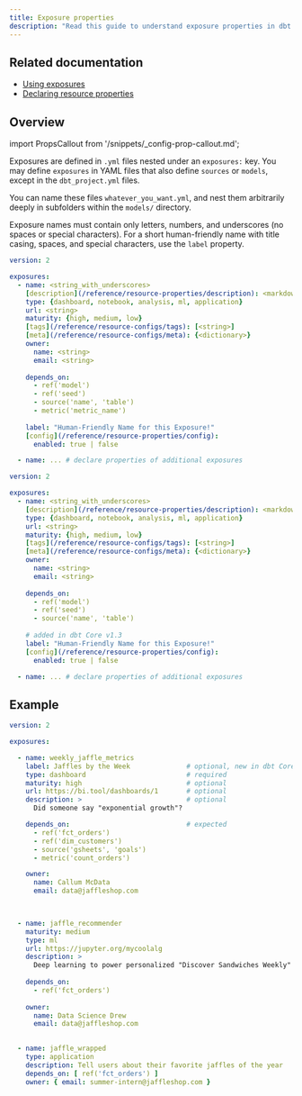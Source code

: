 ```yaml
---
title: Exposure properties
description: "Read this guide to understand exposure properties in dbt."
---
```


## Related documentation
- [Using exposures](/docs/build/exposures)
- [Declaring resource properties](/reference/configs-and-properties)

## Overview

import PropsCallout from '/snippets/_config-prop-callout.md';

Exposures are defined in `.yml` files nested under an `exposures:` key. You may define `exposures` in YAML files that also define `sources` or `models`, except in the `dbt_project.yml` files. <PropsCallout title={frontMatter.title}/>  <br /> 


You can name these files `whatever_you_want.yml`, and nest them arbitrarily deeply in subfolders within the `models/` directory.

<VersionBlock firstVersion="1.3">

Exposure names must contain only letters, numbers, and underscores (no spaces or special characters). For a short human-friendly name with title casing, spaces, and special characters, use the `label` property.

</VersionBlock>

<VersionBlock firstVersion="1.4">

<File name='models/<filename>.yml'>

```yml
version: 2

exposures:
  - name: <string_with_underscores>
    [description](/reference/resource-properties/description): <markdown_string>
    type: {dashboard, notebook, analysis, ml, application}
    url: <string>
    maturity: {high, medium, low}
    [tags](/reference/resource-configs/tags): [<string>]
    [meta](/reference/resource-configs/meta): {<dictionary>}
    owner:
      name: <string>
      email: <string>
    
    depends_on:
      - ref('model')
      - ref('seed')
      - source('name', 'table')
      - metric('metric_name')
      
    label: "Human-Friendly Name for this Exposure!"
    [config](/reference/resource-properties/config):
      enabled: true | false

  - name: ... # declare properties of additional exposures
```
</File>

</VersionBlock>

<VersionBlock lastVersion="1.3">

<File name='models/<filename>.yml'>

```yml
version: 2

exposures:
  - name: <string_with_underscores>
    [description](/reference/resource-properties/description): <markdown_string>
    type: {dashboard, notebook, analysis, ml, application}
    url: <string>
    maturity: {high, medium, low}
    [tags](/reference/resource-configs/tags): [<string>]
    [meta](/reference/resource-configs/meta): {<dictionary>}
    owner:
      name: <string>
      email: <string>
    
    depends_on:
      - ref('model')
      - ref('seed')
      - source('name', 'table')
      
    # added in dbt Core v1.3
    label: "Human-Friendly Name for this Exposure!"
    [config](/reference/resource-properties/config):
      enabled: true | false

  - name: ... # declare properties of additional exposures
```
</File>

</VersionBlock>

## Example

<File name='models/jaffle/exposures.yml'>

```yaml
version: 2

exposures:

  - name: weekly_jaffle_metrics
    label: Jaffles by the Week              # optional, new in dbt Core v1.3
    type: dashboard                         # required
    maturity: high                          # optional
    url: https://bi.tool/dashboards/1       # optional
    description: >                          # optional
      Did someone say "exponential growth"?

    depends_on:                             # expected
      - ref('fct_orders')
      - ref('dim_customers')
      - source('gsheets', 'goals')
      - metric('count_orders')

    owner:
      name: Callum McData
      email: data@jaffleshop.com


      
  - name: jaffle_recommender
    maturity: medium
    type: ml
    url: https://jupyter.org/mycoolalg
    description: >
      Deep learning to power personalized "Discover Sandwiches Weekly"
    
    depends_on:
      - ref('fct_orders')
      
    owner:
      name: Data Science Drew
      email: data@jaffleshop.com

      
  - name: jaffle_wrapped
    type: application
    description: Tell users about their favorite jaffles of the year
    depends_on: [ ref('fct_orders') ]
    owner: { email: summer-intern@jaffleshop.com }
```

</File>
